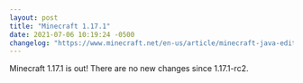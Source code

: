 ```yaml
---
layout: post
title: "Minecraft 1.17.1"
date: 2021-07-06 10:19:24 -0500
changelog: "https://www.minecraft.net/en-us/article/minecraft-java-edition-1-17-1"
---
```


Minecraft 1.17.1 is out! There are no new changes since 1.17.1-rc2.

